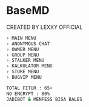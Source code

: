 # BaseMD
CREATED BY LEXXY OFFICIAL 
```bash
› MAIN MENU 
› ANONYMOUS CHAT 
› OWNER MENU 
› GROUP MENU 
› STALKER MENU 
› KALKULATOR MENU 
› STORE MENU 
› BUGVIP MENU 
```
```bash
TOTAL FITUR : 65+ 
NO ENCRYPT : 80%
JADIBOT & MENFESS BISA BALES
```
